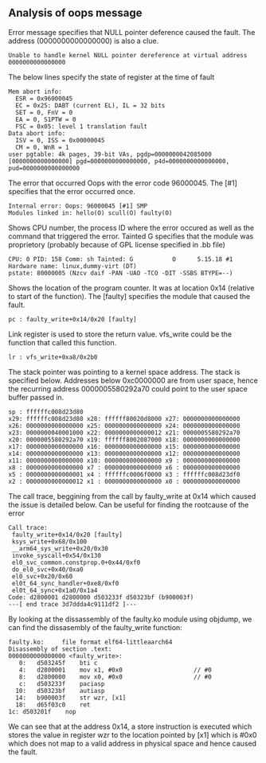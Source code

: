 ## Analysis of oops message
Error message specifies that NULL pointer deference caused the fault. The address (0000000000000000) is also a clue.

	Unable to handle kernel NULL pointer dereference at virtual address 0000000000000000
	
The below lines specify the state of register at the time of fault

	Mem abort info:
	  ESR = 0x96000045
	  EC = 0x25: DABT (current EL), IL = 32 bits
	  SET = 0, FnV = 0
	  EA = 0, S1PTW = 0
	  FSC = 0x05: level 1 translation fault
	Data abort info:
	  ISV = 0, ISS = 0x00000045
	  CM = 0, WnR = 1
	user pgtable: 4k pages, 39-bit VAs, pgdp=0000000042085000
	[0000000000000000] pgd=0000000000000000, p4d=0000000000000000, pud=0000000000000000

The error that occurred Oops with the error code 96000045. The [#1] specifies that the error occurred once.

	Internal error: Oops: 96000045 [#1] SMP
	Modules linked in: hello(O) scull(O) faulty(O)
	
Shows CPU number, the process ID where the error occured as well as the command that triggered the error. Tainted G specifies that the module was proprietory (probably because of GPL license specified in .bb file) 

	CPU: 0 PID: 158 Comm: sh Tainted: G           O      5.15.18 #1
	Hardware name: linux,dummy-virt (DT)
	pstate: 80000005 (Nzcv daif -PAN -UAO -TCO -DIT -SSBS BTYPE=--)
	
Shows the location of the program counter. It was at location 0x14 (relative to start of the function). The [faulty] specifies the module that caused the fault.

	pc : faulty_write+0x14/0x20 [faulty]
	
Link register is used to store the return value. vfs_write could be the function that called this function. 

	lr : vfs_write+0xa8/0x2b0
	
The stack pointer was pointing to a kernel space address. The stack is specified below. Addresses below 0xc0000000 are from user space, hence the recurring address 0000005580292a70 could point to the user space buffer passed in.

	sp : ffffffc008d23d80
	x29: ffffffc008d23d80 x28: ffffff80020d8000 x27: 0000000000000000
	x26: 0000000000000000 x25: 0000000000000000 x24: 0000000000000000
	x23: 0000000040001000 x22: 0000000000000012 x21: 0000005580292a70
	x20: 0000005580292a70 x19: ffffff8002087000 x18: 0000000000000000
	x17: 0000000000000000 x16: 0000000000000000 x15: 0000000000000000
	x14: 0000000000000000 x13: 0000000000000000 x12: 0000000000000000
	x11: 0000000000000000 x10: 0000000000000000 x9 : 0000000000000000
	x8 : 0000000000000000 x7 : 0000000000000000 x6 : 0000000000000000
	x5 : 0000000000000001 x4 : ffffffc0006f0000 x3 : ffffffc008d23df0
	x2 : 0000000000000012 x1 : 0000000000000000 x0 : 0000000000000000

The call trace, beggining from the call by faulty_write at 0x14 which caused the issue is detailed below. Can be useful for finding the rootcause of the error 

	Call trace:
	 faulty_write+0x14/0x20 [faulty]
	 ksys_write+0x68/0x100
	 __arm64_sys_write+0x20/0x30
	 invoke_syscall+0x54/0x130
	 el0_svc_common.constprop.0+0x44/0xf0
	 do_el0_svc+0x40/0xa0
	 el0_svc+0x20/0x60
	 el0t_64_sync_handler+0xe8/0xf0
	 el0t_64_sync+0x1a0/0x1a4
	Code: d2800001 d2800000 d503233f d50323bf (b900003f) 
	---[ end trace 3d7ddda4c9111df2 ]---
	
	
By looking at the dissassembly of the faulty.ko module using objdump, we can find the dissasembly of the faulty_write function:

	faulty.ko:     file format elf64-littleaarch64
	Disassembly of section .text:
	0000000000000000 <faulty_write>:
	   0:	d503245f 	bti	c
	   4:	d2800001 	mov	x1, #0x0                   	// #0
	   8:	d2800000 	mov	x0, #0x0                   	// #0
	   c:	d503233f 	paciasp
	  10:	d50323bf 	autiasp
	  14:	b900003f 	str	wzr, [x1]
	  18:	d65f03c0 	ret
  	1c:	d503201f 	nop
  	
We can see that at the address 0x14, a store instruction is executed which stores the value in register wzr to the location pointed by [x1] which is #0x0 which does not map to a valid address in physical space and hence caused the fault.
